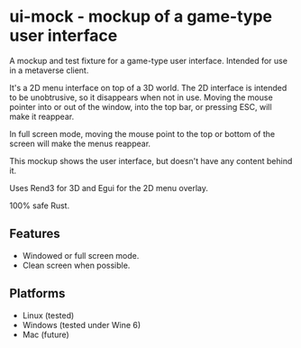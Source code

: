 # ui-mock - mockup of a game-type user interface

A mockup and test fixture for a game-type user interface.
Intended for use in a metaverse client.

It's a 2D menu interface on top of a 3D world. The 2D
interface is intended to be unobtrusive, so it disappears when
not in use. Moving the mouse pointer into or out of the window,
into the top bar, or pressing ESC, will make it reappear.

In full screen mode, moving the mouse point to the top or bottom of the screen
will make the menus reappear.

This mockup shows the user interface, but doesn't have any content behind it.

Uses Rend3 for 3D and Egui for the 2D menu overlay.

100% safe Rust.

## Features
* Windowed or full screen mode.
* Clean screen when possible.

## Platforms

* Linux (tested)
* Windows (tested under Wine 6)
* Mac (future)
